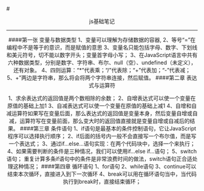 #<center>js基础笔记
<hr>

####第一张  变量与数据类型
1、变量可以理解为存储数据的容器,
2、等号“=”在编程中不是等于的意识，而是赋值的意思
3、变量名只能包括字母、数字、下划线和美元符号，切不能以数字开头；变量首字母小写；
3、在JavaScript语言中共有六种数据类型，分别是数字、字符串、布尔、null（空）、undefined（未定义），还有对象。
4、四则运算：“*”代表乘；“/”代表除；“+”代表加；“-”代表减；
5、+”两边是字符串，那么将会将两个字符串连接，然后赋值。
####第二章  表达式与运算符

1、求余表达式的返回值是两个数相除的余数；
2、自增表达式可以使一个变量在原值的基础上加1
3、自减表达式可以使一个变量在原值的基础上减1
4、自增和自减运算符如果写在变量后面，那么表达式的返回值是变量本身，然后变量自增或自减，运算符写在变量前面，那么变大时的返回值直接就是变量自增或自减后的结果。
####第三章  条件语句
1、if语句是最基本的条件控制语句，它让JavaScript程序可以选择执行顺序；
2、if后面的括号内一般不会直接写一个布尔值，而是写一个表达式；
3、通过if...else...语句实现：在两个代码块中，选择一个来执行；
4、如果需要判断的条件是三种情况，我们可以使用if...else if...语句；
5、switch语句；
重复计算多条if语句中的条件是非常浪费时间的做法，switch语句正合适处理这种情况；
####第四章  循环语句
1、for语句
2、while语句
3、continue可以结束本次循环，直接进入到下一次循环
4、break可以用在循环语句当中，当代码执行到break时，直接结束循环；